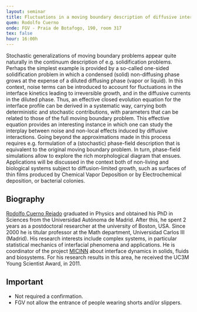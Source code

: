 ```yaml
---
layout: seminar
title: Fluctuations in a moving boundary description of diffusive interface growth
quem: Rodolfo Cuerno
onde: FGV - Praia de Botafogo, 190, room 317
tex: false
hour: 16:00h
---
```


Stochastic generalizations of moving boundary problems appear quite
naturally in the continuum description of e.g. solidification
problems. Perhaps the simplest example is provided by a so-called
one-sided solidification problem in which a condensed (solid)
non-diffusing phase grows at the expense of a diluted diffusing phase
(vapor or liquid). In this context, noise terms can be introduced to
account for fluctuations in the interface kinetics leading to
irreversible growth, and in the diffusive currents in the diluted
phase. Thus, an effective closed evolution equation for the interface
profile can be derived in a systematic way, carrying both
deterministic and stochastic contributions, with parameters that can
be related to those of the full moving boundary problem. This
effective equation provides an interesting instance in which one can
study the interplay between noise and non-local effects induced by
diffusive interactions. Going beyond the approximations made in this
process requires e.g. formulation of a (stochastic) phase-field
description that is equivalent to the original moving boundary
problem. In turn, phase-field simulations allow to explore the rich
morphological diagram that ensues. Applications will be discussed in
the context both of non-living and biological systems subject to
diffusion-limited growth, such as surfaces of thin films produced by
Chemical Vapor Deposition or by Electrochemical deposition, or
bacterial colonies.

## Biography

[Rodolfo Cuerno Rejado](http://matematicas.uc3m.es/index.php/dpto-people/titulares/rcuerno-menu)
graduated in Physics and obtained his PhD in Sciences from the
Universidad Autónoma de Madrid. After this, he spent 2 years as a
postdoctoral researcher at the university of Boston, USA. Since 2000
he is titular professor at the Math department, Universidad Carlos III
(Madrid). His research interests include complex systems, in
particular statistical mechanics of interfacial phenomena and
applications. He is coordinator of the project
[MICINN](http://www.dynamint.org) about interface dynamics in solids,
fluids and biosystems.  For his research results in this area, he
received the UC3M Young Scientist Award, in 2011.

## Important

- Not required a confirmation.
- FGV not allow the entrance of people wearing shorts and/or slippers.
